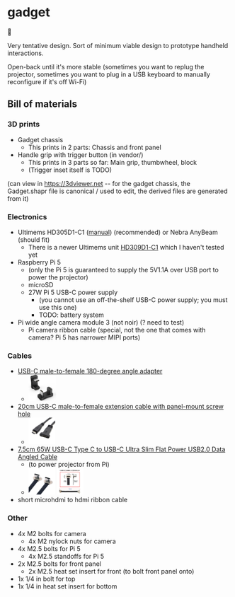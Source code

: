 # gadget
🔦

Very tentative design. Sort of minimum viable design to prototype
handheld interactions.

Open-back until it's more stable (sometimes you want to replug
the projector, sometimes you want to plug in a USB keyboard to
manually reconfigure if it's off Wi-Fi)

## Bill of materials

### 3D prints

- Gadget chassis
  - This prints in 2 parts: Chassis and front panel
- Handle grip with trigger button (in vendor/)
  - This prints in 3 parts so far: Main grip, thumbwheel, block
  - (Trigger inset itself is TODO)

(can view in https://3dviewer.net -- for the gadget chassis, the
Gadget.shapr file is canonical / used to edit, the derived files are
generated from it)

### Electronics

- Ultimems HD305D1-C1 ([manual](https://www.ultimems.com/download/hd305d1-c1_rev1_0_20231005_english/)) (recommended) or Nebra AnyBeam (should fit)
  - There is a newer Ultimems unit [HD309D1-C1](https://raspberry-pi.ksyic.com/main/index/pdp.id/1053/pdp.open/1053) which I haven't tested yet
- Raspberry Pi 5
  - (only the Pi 5 is guaranteed to supply the 5V1.1A
    over USB port to power the projector)
  - microSD
  - 27W Pi 5 USB-C power supply
    - (you cannot use an off-the-shelf USB-C power supply; you must
      use this one)
    - TODO: battery system
- Pi wide angle camera module 3 (not noir) (? need to test)
  - Pi camera ribbon cable (special, not the one that comes with
    camera? Pi 5 has narrower MIPI ports)

### Cables

- [USB-C male-to-female 180-degree angle
  adapter](https://www.amazon.com/gp/product/B0BXCTRN7F?ie=UTF8&psc=1)
  - <img src="doc/usbc-180.jpg" height="60">
- [20cm USB-C male-to-female extension cable with panel-mount screw
  hole](https://www.amazon.com/gp/product/B075P2FF7L?ie=UTF8&psc=1)
  - <img src="doc/usbc-ext.jpg" height="60">
- [7.5cm 65W USB-C Type C to USB-C Ultra Slim Flat Power USB2.0 Data Angled
Cable](https://www.amazon.com/gp/product/B0D25V9QYG?ie=UTF8&th=1)
  - (to power projector from Pi)
  - <img src="doc/usbc-short-1.jpg" height="60"> <img src="doc/usbc-short-2.jpg" height="60">
- short microhdmi to hdmi ribbon cable

### Other

- 4x M2 bolts for camera
  - 4x M2 nylock nuts for camera
- 4x M2.5 bolts for Pi 5
  - 4x M2.5 standoffs for Pi 5
- 2x M2.5 bolts for front panel
  - 2x M2.5 heat set insert for front (to bolt front panel onto)
- 1x 1/4 in bolt for top
- 1x 1/4 in heat set insert for bottom
